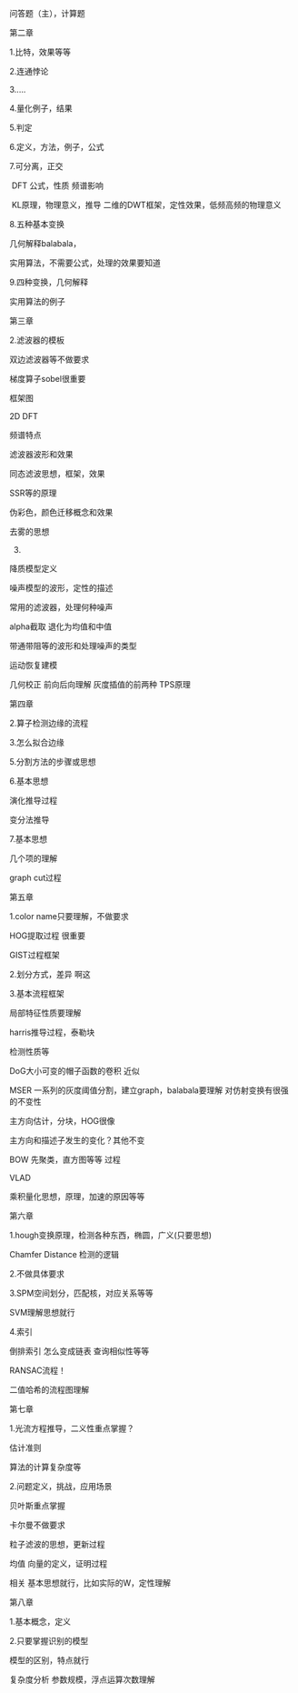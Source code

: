 问答题（主），计算题



第二章

1.比特，效果等等

2.连通悖论

3.....

4.量化例子，结果

5.判定

6.定义，方法，例子，公式

7.可分离，正交

​	DFT 公式，性质 频谱影响

​    KL原理，物理意义，推导   二维的DWT框架，定性效果，低频高频的物理意义

8.五种基本变换

 几何解释balabala，

实用算法，不需要公式，处理的效果要知道

9.四种变换，几何解释

实用算法的例子



第三章

2.滤波器的模板

双边滤波器等不做要求

梯度算子sobel很重要

框架图

2D DFT

频谱特点

滤波器波形和效果

同态滤波思想，框架，效果

SSR等的原理

伪彩色，颜色迁移概念和效果

去雾的思想

3.

降质模型定义

噪声模型的波形，定性的描述

常用的滤波器，处理何种噪声

alpha截取  退化为均值和中值

带通带阻等的波形和处理噪声的类型

运动恢复建模

几何校正 前向后向理解 灰度插值的前两种  TPS原理



第四章

2.算子检测边缘的流程

3.怎么拟合边缘

5.分割方法的步骤或思想

6.基本思想

   演化推导过程

   变分法推导

 7.基本思想

几个项的理解

   graph cut过程



第五章

1.color name只要理解，不做要求

HOG提取过程 很重要

GIST过程框架

2.划分方式，差异 啊这

3.基本流程框架

局部特征性质要理解

harris推导过程，泰勒块

检测性质等 

DoG大小可变的帽子函数的卷积 近似

MSER 一系列的灰度阈值分割，建立graph，balabala要理解 对仿射变换有很强的不变性 

主方向估计，分块，HOG很像

主方向和描述子发生的变化？其他不变

BOW 先聚类，直方图等等 过程

VLAD

乘积量化思想，原理，加速的原因等等



第六章

1.hough变换原理，检测各种东西，椭圆，广义(只要思想)

Chamfer Distance 检测的逻辑

2.不做具体要求

3.SPM空间划分，匹配核，对应关系等等

SVM理解思想就行

4.索引

倒排索引  怎么变成链表 查询相似性等等

RANSAC流程！

二值哈希的流程图理解



第七章

1.光流方程推导，二义性重点掌握？

估计准则

算法的计算复杂度等

2.问题定义，挑战，应用场景

贝叶斯重点掌握

卡尔曼不做要求

粒子滤波的思想，更新过程

均值 向量的定义，证明过程

相关 基本思想就行，比如实际的W，定性理解



第八章

1.基本概念，定义

2.只要掌握识别的模型

模型的区别，特点就行

复杂度分析 参数规模，浮点运算次数理解
